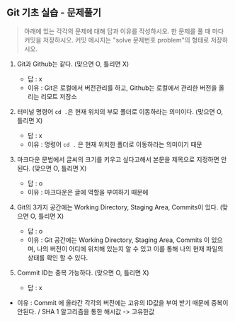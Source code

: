 ## Git 기초 실습 - 문제풀기

> 아래에 있는 각각의 문제에 대해 답과 이유를 작성하시오.
한 문제를 풀 때 마다 커밋을 저장하시오. 커밋 메시지는 "solve 문제번호 problem"의 형태로 저장하시오.



1. Git과 Github는 같다. (맞으면 O, 틀리면 X)

   - 답 : x
   - 이유 : Git은 로컬에서 버전관리를 하고, Github는 로컬에서 관리한 버전을 올리는 리모트 저장소

   

2. 터미널 명령어 `cd .`은 현재 위치의 부모 폴더로 이동하라는 의미이다. (맞으면 O, 틀리면 X)

   - 답 : x
   - 이유 : 명령어 `cd .` 은 현재 위치한 폴더로 이동하라는 의미이기 때문



3. 마크다운 문법에서 글씨의 크기를 키우고 싶다고해서 본문을 제목으로 지정하면 안된다. (맞으면 O, 틀리면 X)
   - 답 : o
   - 이유 : 마크다운은 글에 역할을 부여하기 때문에 



4. Git의 3가지 공간에는 Working Directory, Staging Area, Commits이 있다. (맞으면 O, 틀리면 X)
   - 답 : o
   - 이유 : Git 공간에는 Working Directory, Staging Area, Commits 이 있으며, 나의 버전이 어디에 위치해 있는지 알 수 있고 이를 통해 나의 현재 파일의 상태를 확인 할 수 있다.



5. Commit ID는 중복 가능하다. (맞으면 O, 틀리면 X)
   - 답 : x

- 이유 : Commit 에 올라간 각각의 버전에는 고유의 ID값을 부여 받기 때문에 중복이 안된다. / SHA 1 알고리즘을 통한 해시값 -> 고유한값